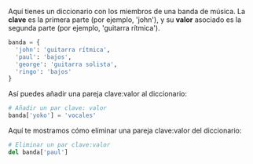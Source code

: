 Aquí tienes un diccionario con los miembros de una banda de música. La **clave** es la primera parte (por ejemplo, 'john'), y su **valor** asociado es la segunda parte (por ejemplo, 'guitarra rítmica').

```python
banda = {
  'john': 'guitarra rítmica',
  'paul': 'bajos',
  'george': 'guitarra solista',
  'ringo': 'bajos'
}
```

Así puedes añadir una pareja clave:valor al diccionario:

```python
# Añadir un par clave: valor
banda['yoko'] = 'vocales'
```

Aquí te mostramos cómo eliminar una pareja clave:valor del diccionario:

```python
# Eliminar un par clave:valor
del banda['paul']
```